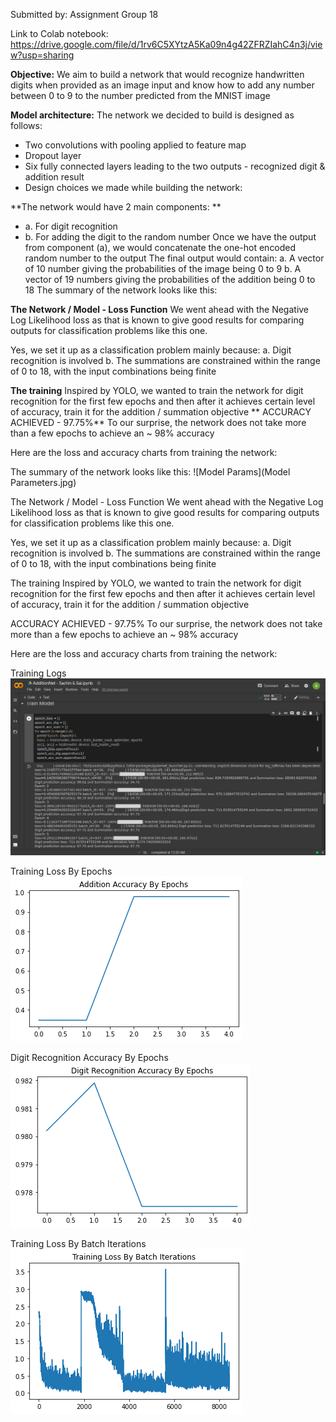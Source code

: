 Submitted by: Assignment Group 18

Link to Colab notebook: https://drive.google.com/file/d/1rv6C5XYtzA5Ka09n4g42ZFRZIahC4n3j/view?usp=sharing

**Objective:**
We aim to build a network that would recognize handwritten digits when provided as an image input and know how to add any number between 0 to 9 to the number predicted from the MNIST image

**Model architecture:**
The network we decided to build is designed as follows:

- Two convolutions with pooling applied to feature map
- Dropout layer
- Six fully connected layers leading to the two outputs - recognized digit & addition result
- Design choices we made while building the network:

**The network would have 2 main components: **
- a. For digit recognition 
- b. For adding the digit to the random number
Once we have the output from component (a), we would concatenate the one-hot encoded random number to the output
The final output would contain: a. A vector of 10 number giving the probabilities of the image being 0 to 9 b. A vector of 19 numbers giving the probabilities of the addition being 0 to 18
The summary of the network looks like this:

**The Network / Model - Loss Function**
We went ahead with the Negative Log Likelihood loss as that is known to give good results for comparing outputs for classification problems like this one.

Yes, we set it up as a classification problem mainly because: a. Digit recognition is involved b. The summations are constrained within the range of 0 to 18, with the input combinations being finite

**The training**
Inspired by YOLO, we wanted to train the network for digit recognition for the first few epochs and then after it achieves certain level of accuracy, train it for the addition / summation objective
**
ACCURACY ACHIEVED - 97.75%**
To our surprise, the network does not take more than a few epochs to achieve an ~ 98% accuracy

Here are the loss and accuracy charts from training the network:

The summary of the network looks like this:
![Model Params](Model Parameters.jpg)

The Network / Model - Loss Function
We went ahead with the Negative Log Likelihood loss as that is known to give good results for comparing outputs for classification problems like this one.

Yes, we set it up as a classification problem mainly because: a. Digit recognition is involved b. The summations are constrained within the range of 0 to 18, with the input combinations being finite

The training
Inspired by YOLO, we wanted to train the network for digit recognition for the first few epochs and then after it achieves certain level of accuracy, train it for the addition / summation objective

ACCURACY ACHIEVED - 97.75%
To our surprise, the network does not take more than a few epochs to achieve an ~ 98% accuracy

Here are the loss and accuracy charts from training the network:

Training Logs
![Alt text](training_logs.png)

Training Loss By Epochs
![Alt text](test_acc_by_epochs_aa.png)

Digit Recognition Accuracy By Epochs
![Alt text](test_acc_by_epochs_dra.png)

Training Loss By Batch Iterations
![Alt text](training_loss_by_batch_iterations.png)
